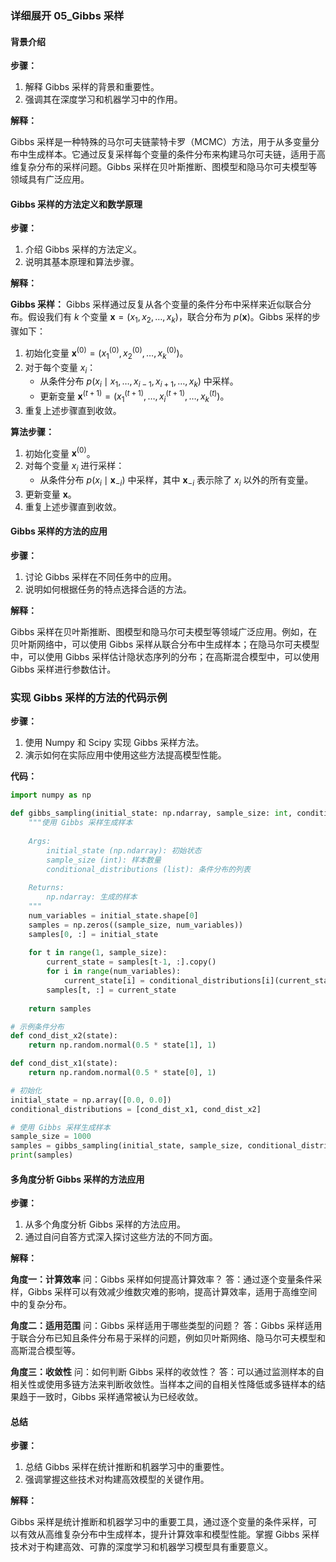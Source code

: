 ### 详细展开 05_Gibbs 采样

#### 背景介绍

**步骤：**

1. 解释 Gibbs 采样的背景和重要性。
2. 强调其在深度学习和机器学习中的作用。

**解释：**

Gibbs 采样是一种特殊的马尔可夫链蒙特卡罗（MCMC）方法，用于从多变量分布中生成样本。它通过反复采样每个变量的条件分布来构建马尔可夫链，适用于高维复杂分布的采样问题。Gibbs 采样在贝叶斯推断、图模型和隐马尔可夫模型等领域具有广泛应用。

#### Gibbs 采样的方法定义和数学原理

**步骤：**

1. 介绍 Gibbs 采样的方法定义。
2. 说明其基本原理和算法步骤。

**解释：**

**Gibbs 采样：** Gibbs 采样通过反复从各个变量的条件分布中采样来近似联合分布。假设我们有 $k$ 个变量 $\mathbf{x} = (x_1, x_2, \ldots, x_k)$，联合分布为 $p(\mathbf{x})$。Gibbs 采样的步骤如下：

1. 初始化变量 $\mathbf{x}^{(0)} = (x_1^{(0)}, x_2^{(0)}, \ldots, x_k^{(0)})$。
2. 对于每个变量 $x_i$：
   - 从条件分布 $p(x_i \mid x_1, \ldots, x_{i-1}, x_{i+1}, \ldots, x_k)$ 中采样。
   - 更新变量 $\mathbf{x}^{(t+1)} = (x_1^{(t+1)}, \ldots, x_i^{(t+1)}, \ldots, x_k^{(t)})$。
3. 重复上述步骤直到收敛。

**算法步骤：**

1. 初始化变量 $\mathbf{x}^{(0)}$。
2. 对每个变量 $x_i$ 进行采样：
   - 从条件分布 $p(x_i \mid \mathbf{x}_{-i})$ 中采样，其中 $\mathbf{x}_{-i}$ 表示除了 $x_i$ 以外的所有变量。
3. 更新变量 $\mathbf{x}$。
4. 重复上述步骤直到收敛。

#### Gibbs 采样的方法的应用

**步骤：**

1. 讨论 Gibbs 采样在不同任务中的应用。
2. 说明如何根据任务的特点选择合适的方法。

**解释：**

Gibbs 采样在贝叶斯推断、图模型和隐马尔可夫模型等领域广泛应用。例如，在贝叶斯网络中，可以使用 Gibbs 采样从联合分布中生成样本；在隐马尔可夫模型中，可以使用 Gibbs 采样估计隐状态序列的分布；在高斯混合模型中，可以使用 Gibbs 采样进行参数估计。

### 实现 Gibbs 采样的方法的代码示例

**步骤：**

1. 使用 Numpy 和 Scipy 实现 Gibbs 采样方法。
2. 演示如何在实际应用中使用这些方法提高模型性能。

**代码：**

```python
import numpy as np

def gibbs_sampling(initial_state: np.ndarray, sample_size: int, conditional_distributions: list) -> np.ndarray:
    """使用 Gibbs 采样生成样本
    
    Args:
        initial_state (np.ndarray): 初始状态
        sample_size (int): 样本数量
        conditional_distributions (list): 条件分布的列表
    
    Returns:
        np.ndarray: 生成的样本
    """
    num_variables = initial_state.shape[0]
    samples = np.zeros((sample_size, num_variables))
    samples[0, :] = initial_state
    
    for t in range(1, sample_size):
        current_state = samples[t-1, :].copy()
        for i in range(num_variables):
            current_state[i] = conditional_distributions[i](current_state)
        samples[t, :] = current_state
    
    return samples

# 示例条件分布
def cond_dist_x2(state):
    return np.random.normal(0.5 * state[1], 1)

def cond_dist_x1(state):
    return np.random.normal(0.5 * state[0], 1)

# 初始化
initial_state = np.array([0.0, 0.0])
conditional_distributions = [cond_dist_x1, cond_dist_x2]

# 使用 Gibbs 采样生成样本
sample_size = 1000
samples = gibbs_sampling(initial_state, sample_size, conditional_distributions)
print(samples)
```

#### 多角度分析 Gibbs 采样的方法应用

**步骤：**

1. 从多个角度分析 Gibbs 采样的方法应用。
2. 通过自问自答方式深入探讨这些方法的不同方面。

**解释：**

**角度一：计算效率**
问：Gibbs 采样如何提高计算效率？
答：通过逐个变量条件采样，Gibbs 采样可以有效减少维数灾难的影响，提高计算效率，适用于高维空间中的复杂分布。

**角度二：适用范围**
问：Gibbs 采样适用于哪些类型的问题？
答：Gibbs 采样适用于联合分布已知且条件分布易于采样的问题，例如贝叶斯网络、隐马尔可夫模型和高斯混合模型等。

**角度三：收敛性**
问：如何判断 Gibbs 采样的收敛性？
答：可以通过监测样本的自相关性或使用多链方法来判断收敛性。当样本之间的自相关性降低或多链样本的结果趋于一致时，Gibbs 采样通常被认为已经收敛。

#### 总结

**步骤：**

1. 总结 Gibbs 采样在统计推断和机器学习中的重要性。
2. 强调掌握这些技术对构建高效模型的关键作用。

**解释：**

Gibbs 采样是统计推断和机器学习中的重要工具，通过逐个变量的条件采样，可以有效从高维复杂分布中生成样本，提升计算效率和模型性能。掌握 Gibbs 采样技术对于构建高效、可靠的深度学习和机器学习模型具有重要意义。